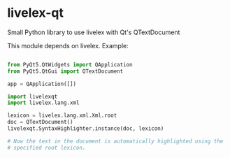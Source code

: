 # livelex-qt
Small Python library to use livelex with Qt's QTextDocument

This module depends on livelex. Example:

```python

from PyQt5.QtWidgets import QApplication
from PyQt5.QtGui import QTextDocument

app = QApplication([])

import livelexqt
import livelex.lang.xml

lexicon = livelex.lang.xml.Xml.root
doc = QTextDocument()
livelexqt.SyntaxHighlighter.instance(doc, lexicon)

# Now the text in the document is automatically highlighted using the
# specified root lexicon.

```
